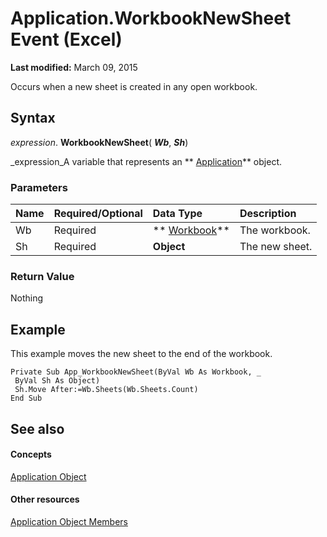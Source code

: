 
# Application.WorkbookNewSheet Event (Excel)

 **Last modified:** March 09, 2015

Occurs when a new sheet is created in any open workbook.

## Syntax

 _expression_. **WorkbookNewSheet**( **_Wb_**,  **_Sh_**)

 _expression_A variable that represents an  ** [Application](19b73597-5cf9-4f56-8227-b5211f657f6f.md)** object.


### Parameters



|**Name**|**Required/Optional**|**Data Type**|**Description**|
|:-----|:-----|:-----|:-----|
|Wb|Required| ** [Workbook](8c00aa60-c974-eed3-0812-3c9625eb0d4c.md)**|The workbook.|
|Sh|Required| **Object**|The new sheet.|

### Return Value

Nothing


## Example

This example moves the new sheet to the end of the workbook.


```
Private Sub App_WorkbookNewSheet(ByVal Wb As Workbook, _ 
 ByVal Sh As Object) 
 Sh.Move After:=Wb.Sheets(Wb.Sheets.Count) 
End Sub
```


## See also


#### Concepts


 [Application Object](19b73597-5cf9-4f56-8227-b5211f657f6f.md)
#### Other resources


 [Application Object Members](4cb9ca42-8d07-cc9c-2d80-4eb9a5921e1e.md)
